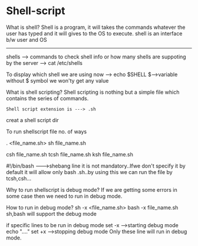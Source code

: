 # Shell-script
What is shell?
	Shell is a program, it will takes the commands whatever the user has typed and it will gives to the OS to execute.
	shell is an interface b/w user and OS
 
--------------------------------------------------------------------------------------------------------------
shells --> commands
to check shell info or how many shells are suppoting by the server --> cat /etc/shells

To display which shell we are using now
	--> echo $SHELL 
		$-->variable 
	without $ symbol we won'ty get any value 
	
What is shell scripting?
	Shell scripting is nothing but a simple file which contains the series of commands.
	
	Shell script extension is ---> .sh 

creat a shell script dir

To run shellscript file no. of ways

. <file_name.sh>
sh file_name.sh

csh file_name.sh
tcsh file_name.sh
ksh file_name.sh

#!/bin/bash   --->shebang line
	it is not mandatory..Ifwe don't specify it by default it will allow only bash .sh..by using this we can run the file by tcsh,csh...
	
Why to run shellscript is debug mode?
	If we are getting some errors in some case then we need to run in debug mode. 
	
How to run in debug mode?
	sh -x <file_name.sh>
	bash -x file_name.sh
sh,bash will support the debug mode 

if specific lines to be run in debug mode
set -x						-->starting debug mode
echo "...."
set +x						-->stopping debug mode
Only these line will run in debug mode.
